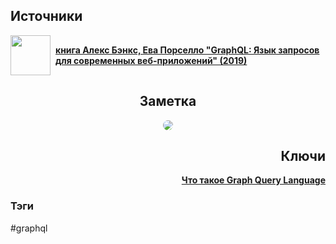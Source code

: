 <h2 align="left">Источники</h2>
<div style="text-align: left">
  <ul style="list-style-type: none; padding: 0">
    <li style="display: flex; align-items: center">
      <img
        style="margin-right: 8px; width: 64px; height: 64px; object-fit: cover"
        src="https://www.litres.ru/pub/c/cover/64085636.jpg"
      />
      <strong><a href="https://vk.com/wall-105439414_390">книга Алекс Бэнкс, Ева Порселло "GraphQL: Язык запросов для современных веб-приложений" (2019)</a></strong>
    </li>
  </ul>
</div>
<h2 align="center">Заметка</h2>
<center>
	<img style="border-radius: 8px" src="https://suseky.com/wp-content/uploads/2014/11/novyj-god/6-oboi/04_2.jpg" />
</center>
<h2 align="right">Ключи</h2>
<div style="display: flex; align-items: flex-start;">
  <ul style="list-style-type: none; margin: 0; padding: 0; text-align: right; flex-grow: 1;">
    <li>
	    <strong><a href="obsidian://open?file=GraphQL/Что такое Graph Query Language">Что такое Graph Query Language</a></strong>
	</li>
  </ul>
</div>
<h3 align="left">Тэги</h3>
#graphql 